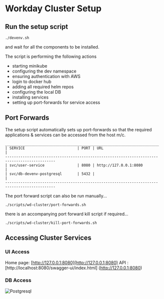 # Workday Cluster Setup

## Run the setup script

```shell
./devenv.sh
```

and wait for all the components to be installed.

The script is performing the following actions

- starting minikube
- configuring the dev namespace
- ensuring authentication with AWS
- login to docker hub
- adding all required helm repos
- configuring the local DB
- installing services
- setting up port-forwards for service access

## Port Forwards

The setup script automatically sets up port-forwards so that the required applications & services can be accessed from the host m/c.

```shell
_____________________________________________________________________________________________
| SERVICE                        | PORT | URL                                                |
---------------------------------------------------------------------------------------------
| svc/user-service               | 8080 | http://127.0.0.1:8080                              |
| svc/db-devenv-postgresql       | 5432 |                                                    |
---------------------------------------------------------------------------------------------
```

The port forward script can also be run manually...

```shell
./scripts/wd-cluster/port-forwards.sh
```

there is an accompanying port forward kill script if required...

```shell
./scripts/wd-cluster/kill-port-forwards.sh
```

## Accessing Cluster Services


### UI Access

Home page: [http://127.0.0.1:8080](http://127.0.0.1:8080) 
API      : [http://localhost:8080/swagger-ui/index.html] (http://127.0.0.1:8080)

### DB Access

![Postgresql](../images/pgadmin.jpg)


